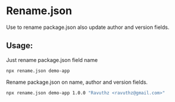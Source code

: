 # Rename.json

Use to rename package.json also update author and version fields.


## Usage:

Just rename package.json field name
```bash
npx rename.json demo-app
```

Rename package.json on name, author and version fields.
```bash
npx rename.json demo-app 1.0.0 "Ravuthz <ravuthz@gmail.com>"
```